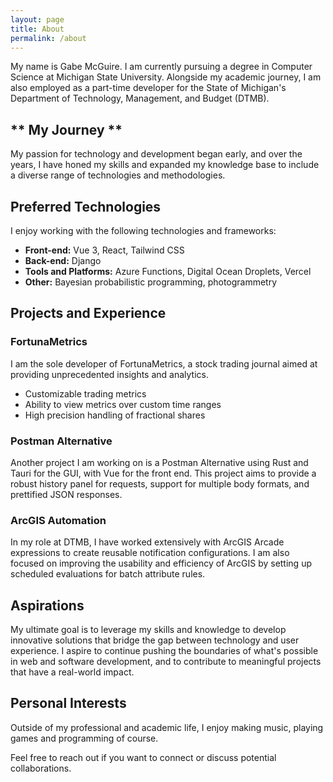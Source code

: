 ```yaml
---
layout: page
title: About
permalink: /about
---
```


My name is Gabe McGuire. I am currently pursuing a degree in Computer Science at Michigan State University. Alongside my academic journey, I am also employed as a part-time developer for the State of Michigan's Department of Technology, Management, and Budget (DTMB).

## ** My Journey **

My passion for technology and development began early, and over the years, I have honed my skills and expanded my knowledge base to include a diverse range of technologies and methodologies. 

## **Preferred Technologies**

I enjoy working with the following technologies and frameworks:

- **Front-end:** Vue 3, React, Tailwind CSS 
- **Back-end:** Django 
- **Tools and Platforms:** Azure Functions, Digital Ocean Droplets, Vercel 
- **Other:** Bayesian probabilistic programming, photogrammetry

## **Projects and Experience**

### **FortunaMetrics**

I am the sole developer of FortunaMetrics, a stock trading journal aimed at providing unprecedented insights and analytics. 

- Customizable trading metrics
- Ability to view metrics over custom time ranges
- High precision handling of fractional shares

### **Postman Alternative** 

Another project I am working on is a Postman Alternative using Rust and Tauri for the GUI, with Vue for the front end. This project aims to provide a robust history panel for requests, support for multiple body formats, and prettified JSON responses.

### **ArcGIS Automation**

In my role at DTMB, I have worked extensively with ArcGIS Arcade expressions to create reusable notification configurations. I am also focused on improving the usability and efficiency of ArcGIS by setting up scheduled evaluations for batch attribute rules.

## **Aspirations**

My ultimate goal is to leverage my skills and knowledge to develop innovative solutions that bridge the gap between technology and user experience. I aspire to continue pushing the boundaries of what's possible in web and software development, and to contribute to meaningful projects that have a real-world impact.

## **Personal Interests**

Outside of my professional and academic life, I enjoy making music, playing games and programming of course. 

Feel free to reach out if you want to connect or discuss potential collaborations. 
